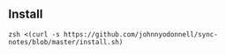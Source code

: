 ## Install

```
zsh <(curl -s https://github.com/johnnyodonnell/sync-notes/blob/master/install.sh)
```

